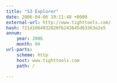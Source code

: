 ```yaml
---
title: "S3 Explorer"
date: 2006-04-06 19:11:48 +0000
external-url: http://www.tighttools.com/
hash: 721d1064032820fb243645d63363e2e5
annum:
    year: 2006
    month: 04
url-parts:
    scheme: http
    host: www.tighttools.com
    path: /

---
```



